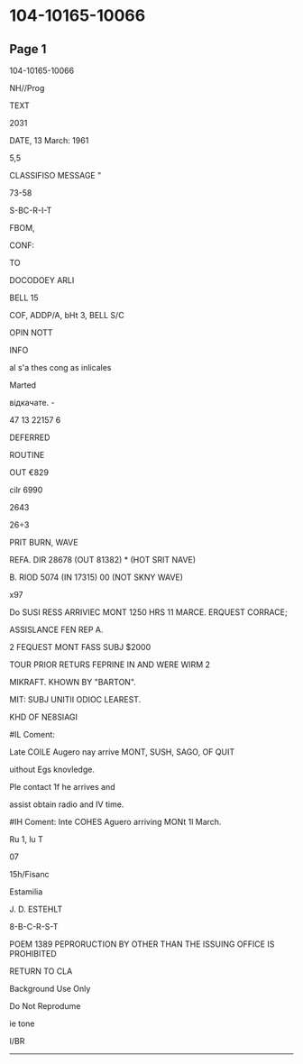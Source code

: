 # 104-10165-10066

## Page 1

104-10165-10066

NH//Prog

TEXT

2031

DATE, 13 March: 1961

5,5

CLASSIFISO MESSAGE "

73-58

S-BC-R-I-T

FBOM,

CONF:

TO

DOCODOEY ARLI

BELL 15

COF, ADDP/A, bHt 3, BELL S/C

OPIN NOTT

INFO

al s'a thes cong as inlicales

Marted

відкачате. -

47 13 22157 6

DEFERRED

ROUTINE

OUT €829

cilr 6990

2643

26÷3

PRIT BURN, WAVE

REFA. DIR 28678 (OUT 81382) * (HOT SRIT NAVE)

B. RIOD 5074 (IN 17315) 00 (NOT SKNY WAVE)

x97

Do SUSI RESS ARRIVIEC MONT 1250 HRS 11 MARCE. ERQUEST CORRACE;

ASSISLANCE FEN REP A.

2 FEQUEST MONT FASS SUBJ $2000

TOUR PRIOR RETURS FEPRINE IN AND WERE WIRM 2

MIKRAFT. KHOWN BY "BARTON".

MIT: SUBJ UNITII ODIOC LEAREST.

KHD OF NE8SIAGI

#IL Coment:

Late COlLE Augero nay arrive MONT, SUSH, SAGO, OF QUIT

uithout Egs knovledge.

Ple contact 1f he arrives and

assist obtain radio and IV time.

#IH Coment: Inte COHES Aguero arriving MONt 1l March.

Ru 1, lu T

07

15h/Fisanc

Estamilia

J. D. ESTEHLT

8-B-C-R-S-T

POEM 1389 PEPRORUCTION BY OTHER THAN THE ISSUING OFFICE IS PROHIBITED

RETURN TO CLA

Background Use Only

Do Not Reprodume

ie tone

I/BR

---

